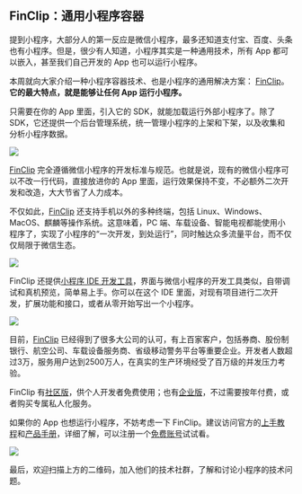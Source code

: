 ## FinClip：通用小程序容器

提到小程序，大部分人的第一反应是微信小程序，最多还知道支付宝、百度、头条也有小程序。但是，很少有人知道，小程序其实是一种通用技术，所有 App 都可以嵌入，甚至我们自己开发的 App 也可以运行小程序。

本周就向大家介绍一种小程序容器技术、也是小程序的通用解决方案： [FinClip](https://www.finclip.com/?from=ruanyifeng)。**它的最大特点，就是能够让任何 App 运行小程序。** 

只需要在你的 App 里面，引入它的 SDK，就能加载运行外部小程序了。除了 SDK，它还提供一个后台管理系统，统一管理小程序的上架和下架，以及收集和分析小程序数据。

![](https://cdn.beekka.com/blogimg/asset/202201/bg2022012106.webp)

[FinClip](https://www.finclip.com/?from=ruanyifeng) 完全遵循微信小程序的开发标准与规范。也就是说，现有的微信小程序可以不改一行代码，直接放进你的 App 里面，运行效果保持不变，不必额外二次开发和改造，大大节省了人力成本。

不仅如此，[FinClip](https://www.finclip.com/?from=ruanyifeng) 还支持手机以外的多种终端，包括 Linux、Windows、MacOS、麒麟等操作系统。这意味着，PC 端、车载设备、智能电视都能使用小程序了，实现了小程序的“一次开发，到处运行”，同时触达众多流量平台，而不仅仅局限于微信生态。

![](https://cdn.beekka.com/blogimg/asset/202201/bg2022012107.webp)

FinClip 还提供[小程序 IDE 开发工具](https://www.finclip.com/downloads?from=ruanyifeng)，界面与微信小程序的开发工具类似，自带调试和真机预览，简单易上手。你可以在这个 IDE 里面，对现有项目进行二次开发，扩展功能和接口，或者从零开始写出一个小程序。

![](https://cdn.beekka.com/blogimg/asset/202202/bg2022020902.webp)

目前，[FinClip](https://www.finclip.com/?from=ruanyifeng) 已经得到了很多大公司的认可，有上百家客户，包括券商、股份制银行、航空公司、车载设备服务商、省级移动警务平台等重要企业。开发者人数超过3万，服务用户达到2500万人，在真实的生产环境经受了百万级的并发压力考验。

FinClip 有[社区版](https://www.finclip.com/pricing?from=ruanyifeng)，供个人开发者免费使用；也有[企业版](https://www.finclip.com/pricing?from=ruanyifeng)，不过需要按年付费，或者购买专属私人化服务。

如果你的 App 也想运行小程序，不妨考虑一下 FinClip。建议访问官方的[上手教程](https://www.finclip.com/start/?from=ruanyifeng)和[产品手册](https://www-cdn.finclip.com/mp-home/FinClip%E4%BA%A7%E5%93%81%E6%89%8B%E5%86%8C%20%E7%94%B5%E5%AD%90%E7%89%88.pdf)，详细了解，可以注册一个[免费账号](https://www.finclip.com/login/?type=register&from=ruanyifeng)试试看。

![](https://cdn.beekka.com/blogimg/asset/202202/bg2022020901.jpg)

最后，欢迎扫描上方的二维码，加入他们的技术社群，了解和讨论小程序的技术问题。